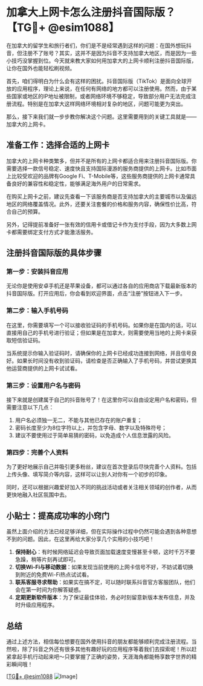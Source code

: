 # 加拿大上网卡怎么注册抖音国际版？【TG💪+ @esim1088】

在加拿大的留学生和旅行者们，你们是不是经常遇到这样的问题：在国外想玩抖音，但注册不了账号？其实，这并不是因为抖音不支持加拿大地区，而是因为一些小技巧没掌握到位。今天就来教大家如何用加拿大的上网卡顺利注册抖音国际版，让你在国外也能轻松刷视频。

首先，咱们得明白为什么会有这样的困扰。抖音国际版（TikTok）是面向全球开放的应用程序，理论上来说，在任何有网络的地方都可以注册使用。然而，由于某些国家或地区的IP地址被限制，或者网络环境不够稳定，导致部分用户无法完成注册流程。特别是在加拿大这样网络环境相对复杂的地区，问题可能更为突出。

那么，接下来我们就一步步教你解决这个问题。这里需要用到的关键工具就是——加拿大的上网卡。

## 准备工作：选择合适的上网卡

加拿大的上网卡种类繁多，但并不是所有的上网卡都适合用来注册抖音国际版。你需要选择一款信号稳定、速度快且支持国际漫游的服务商提供的上网卡。比如市面上比较受欢迎的品牌有Google Fi、T-Mobile等，这些服务商提供的上网卡通常具备良好的兼容性和稳定性，能够满足海外用户的日常需求。

在购买上网卡之前，建议先查看一下该服务商是否支持加拿大的主要城市以及偏远地区的网络覆盖情况。此外，还要关注套餐的价格和服务内容，确保性价比高，符合自己的预算。

另外，记得提前准备好一张有效的信用卡或借记卡作为支付手段，因为大多数上网卡都需要绑定支付方式才能激活服务。

## 注册抖音国际版的具体步骤

### 第一步：安装抖音应用

无论你是使用安卓手机还是苹果设备，都可以通过各自的应用商店下载最新版本的抖音国际版。打开应用后，你会看到欢迎界面，点击“注册”按钮进入下一步。

### 第二步：输入手机号码

在这里，你需要填写一个可以接收验证码的手机号码。如果你是在国内的话，可以直接用自己的手机号进行验证；但如果是在加拿大，则需要使用当地的上网卡来获取短信验证码。

当系统提示你输入验证码时，请确保你的上网卡已经成功连接到网络，并且信号良好。如果长时间没有收到验证码，请检查是否正确输入了手机号码，并尝试更换其他运营商提供的上网卡试试看。

### 第三步：设置用户名与密码

接下来就是创建属于自己的抖音账号了！在这里你可以自由设定用户名和密码，但需要注意以下几点：

1. 用户名必须独一无二，不能与其他已存在的账户重复；
2. 密码长度至少为8位字符以上，并包含字母、数字以及特殊符号；
3. 建议不要使用过于简单易猜的密码，以免造成个人信息泄露的风险。

### 第四步：完善个人资料

为了更好地展示自己并吸引更多粉丝，建议在首次登录后尽快完善个人资料。包括上传头像、填写简介等内容，这样可以让别人对你有一个初步的印象。

同时，还可以根据兴趣爱好加入不同的挑战活动或者关注相关领域的创作者，从而更快地融入社区氛围中去。

## 小贴士：提高成功率的小窍门

虽然上面介绍的方法已经足够详细，但在实际操作过程中仍然可能会遇到各种意想不到的问题。因此，在这里再给大家分享几个实用的小技巧吧！

1. **保持耐心**：有时候网络延迟会导致页面加载速度变慢甚至卡顿，这时千万不要急躁，稍等片刻再试即可。
2. **切换Wi-Fi与移动数据**：如果发现当前使用的上网卡信号不好，不妨试着切换到附近的免费Wi-Fi热点试试看。
3. **联系客服寻求帮助**：如果实在搞不定，可以随时联系抖音官方客服团队，他们会在第一时间为你解答疑惑。
4. **定期更新软件版本**：为了保证最佳体验，务必时刻留意新版本发布信息，并及时升级应用程序。

## 总结

通过上述方法，相信每位想要在国外使用抖音的朋友都能够顺利完成注册流程。当然啦，除了抖音之外还有很多其他有趣好玩的应用程序等着我们去探索呢！所以赶紧拿起手机行动起来吧～只要掌握了正确的姿势，天涯海角都能畅享数字世界的精彩瞬间哦！

[[TG💪+ @esim1088](https://t.me/s/esim1088) ![Image](https://i.postimg.cc/4NQfJmqS/Snipaste-2025-05-13-00-14-12.png)]